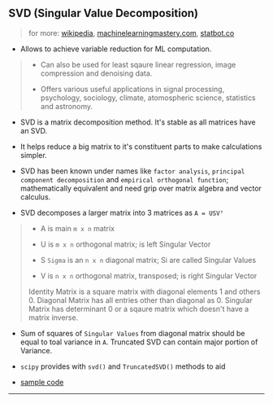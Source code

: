 
## SVD (Singular Value Decomposition)

> for more: [wikipedia](https://en.wikipedia.org/wiki/Singular_value_decomposition), [machinelearningmastery.com](https://machinelearningmastery.com/singular-value-decomposition-for-machine-learning/), [statbot.co](https://blog.statsbot.co/singular-value-decomposition-tutorial-52c695315254)

* Allows to achieve variable reduction for ML computation.

> * Can also be used for least sqaure linear regression, image compression and denoising data.
>
> * Offers various useful applications in signal processing, psychology, sociology, climate, atomospheric science, statistics and astronomy.

* SVD is a matrix decomposition method. It's stable as all matrices have an SVD.

* It helps reduce a big matrix to it's constituent parts to make calculations simpler.

* SVD has been known under names like `factor analysis`, `principal component decomposition` and `empirical orthogonal function`; mathematically equivalent and need grip over matrix algebra and vector calculus.

* SVD decomposes a larger matrix into 3 matrices as `A = USVᵀ`

> * A is main `m x n` matrix
>
> * U is `m x n` orthogonal matrix; is left Singular Vector
>
> * S `Sigma` is an `n x n` diagonal matrix; Si are called Singular Values
>
> * V is `n x n` orthogonal matrix, transposed; is right Singular Vector
>
> Identity Matrix is a square matrix with diagonal elements 1 and others 0.
> Diagonal Matrix has all entries other than diagonal as 0.
> Singular Matrix has determinant 0 or a sqaure matrix which doesn't have a matrix inverse.

* Sum of squares of `Singular Values` from diagonal matrix should be equal to toal variance in `A`. Truncated SVD can contain major portion of Variance.

* `scipy` provides with `svd()` and `TruncatedSVD()` methods to aid

* [sample code](../toolbox/numpy/singular-value-decomposition.py)

---
